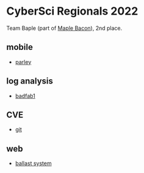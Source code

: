 # CyberSci Regionals 2022

Team Baple (part of [Maple Bacon](https://ubcctf.github.io/)), 2nd place.

## mobile
* [parley](./parley/README.md)

## log analysis
* [badfab1](./badfab1/README.md)

## CVE
* [git](./git/README.md)

## web
* [ballast system](./ballast/README.md)
